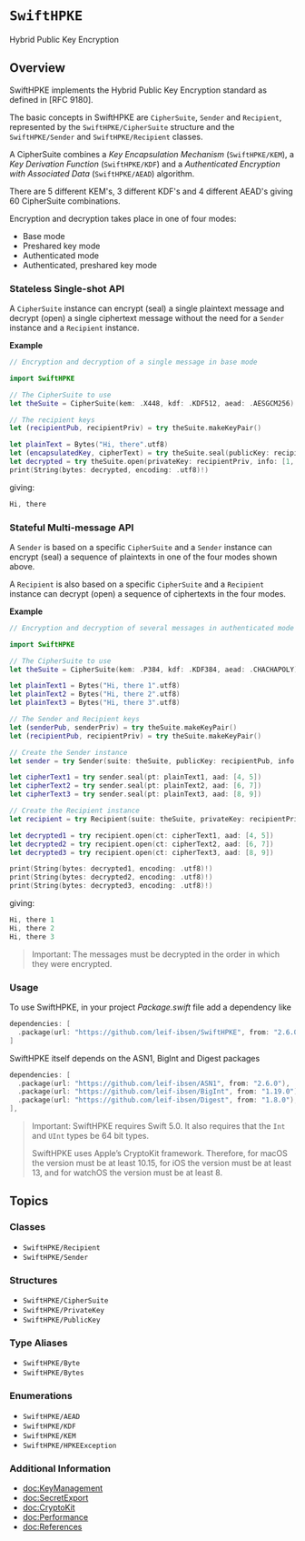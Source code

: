 # ``SwiftHPKE``

Hybrid Public Key Encryption

## Overview

SwiftHPKE implements the Hybrid Public Key Encryption standard as defined in [RFC 9180].

The basic concepts in SwiftHPKE are `CipherSuite`, `Sender` and `Recipient`, represented by the ``SwiftHPKE/CipherSuite`` structure and the ``SwiftHPKE/Sender`` and ``SwiftHPKE/Recipient`` classes.

A CipherSuite combines a *Key Encapsulation Mechanism* (``SwiftHPKE/KEM``), a *Key Derivation Function* (``SwiftHPKE/KDF``)
and a *Authenticated Encryption with Associated Data* (``SwiftHPKE/AEAD``) algorithm.

There are 5 different KEM's, 3 different KDF's and 4 different AEAD's giving 60 CipherSuite combinations.

Encryption and decryption takes place in one of four modes:

* Base mode
* Preshared key mode
* Authenticated mode
* Authenticated, preshared key mode

### Stateless Single-shot API

A `CipherSuite` instance can encrypt (seal) a single plaintext message and decrypt (open) a single
ciphertext message without the need for a `Sender` instance and a `Recipient` instance.

**Example**

```swift
// Encryption and decryption of a single message in base mode

import SwiftHPKE

// The CipherSuite to use
let theSuite = CipherSuite(kem: .X448, kdf: .KDF512, aead: .AESGCM256)

// The recipient keys
let (recipientPub, recipientPriv) = try theSuite.makeKeyPair()

let plainText = Bytes("Hi, there".utf8)
let (encapsulatedKey, cipherText) = try theSuite.seal(publicKey: recipientPub, info: [1, 2, 3], pt: plainText, aad: [4, 5, 6])
let decrypted = try theSuite.open(privateKey: recipientPriv, info: [1, 2, 3], ct: cipherText, aad: [4, 5, 6], encap: encapsulatedKey)
print(String(bytes: decrypted, encoding: .utf8)!)
```
giving:
```swift
Hi, there
```

### Stateful Multi-message API

A `Sender` is based on a specific `CipherSuite` and a `Sender` instance can encrypt (seal)
a sequence of plaintexts in one of the four modes shown above.

A `Recipient` is also based on a specific `CipherSuite` and a `Recipient` instance can decrypt (open)
a sequence of ciphertexts in the four modes.

**Example**

```swift
// Encryption and decryption of several messages in authenticated mode

import SwiftHPKE

// The CipherSuite to use
let theSuite = CipherSuite(kem: .P384, kdf: .KDF384, aead: .CHACHAPOLY)

let plainText1 = Bytes("Hi, there 1".utf8)
let plainText2 = Bytes("Hi, there 2".utf8)
let plainText3 = Bytes("Hi, there 3".utf8)

// The Sender and Recipient keys
let (senderPub, senderPriv) = try theSuite.makeKeyPair()
let (recipientPub, recipientPriv) = try theSuite.makeKeyPair()

// Create the Sender instance
let sender = try Sender(suite: theSuite, publicKey: recipientPub, info: [1, 2, 3], authentication: senderPriv)

let cipherText1 = try sender.seal(pt: plainText1, aad: [4, 5])
let cipherText2 = try sender.seal(pt: plainText2, aad: [6, 7])
let cipherText3 = try sender.seal(pt: plainText3, aad: [8, 9])

// Create the Recipient instance
let recipient = try Recipient(suite: theSuite, privateKey: recipientPriv, info: [1, 2, 3], authentication: senderPub, encap: sender.encapsulatedKey)

let decrypted1 = try recipient.open(ct: cipherText1, aad: [4, 5])
let decrypted2 = try recipient.open(ct: cipherText2, aad: [6, 7])
let decrypted3 = try recipient.open(ct: cipherText3, aad: [8, 9])

print(String(bytes: decrypted1, encoding: .utf8)!)
print(String(bytes: decrypted2, encoding: .utf8)!)
print(String(bytes: decrypted3, encoding: .utf8)!)
```
giving:
```swift
Hi, there 1
Hi, there 2
Hi, there 3
```

> Important:
The messages must be decrypted in the order in which they were encrypted.

### Usage

To use SwiftHPKE, in your project *Package.swift* file add a dependency like

```swift
dependencies: [
  .package(url: "https://github.com/leif-ibsen/SwiftHPKE", from: "2.6.0"),
]
```

SwiftHPKE itself depends on the ASN1, BigInt and Digest packages

```swift
dependencies: [
  .package(url: "https://github.com/leif-ibsen/ASN1", from: "2.6.0"),
  .package(url: "https://github.com/leif-ibsen/BigInt", from: "1.19.0"),
  .package(url: "https://github.com/leif-ibsen/Digest", from: "1.8.0"),
],
```

> Important:
SwiftHPKE requires Swift 5.0. It also requires that the `Int` and `UInt` types be 64 bit types.
>
> SwiftHPKE uses Apple’s CryptoKit framework. Therefore, for macOS the version must be at least 10.15,
for iOS the version must be at least 13, and for watchOS the version must be at least 8.

## Topics

### Classes

- ``SwiftHPKE/Recipient``
- ``SwiftHPKE/Sender``

### Structures

- ``SwiftHPKE/CipherSuite``
- ``SwiftHPKE/PrivateKey``
- ``SwiftHPKE/PublicKey``

### Type Aliases

- ``SwiftHPKE/Byte``
- ``SwiftHPKE/Bytes``

### Enumerations

- ``SwiftHPKE/AEAD``
- ``SwiftHPKE/KDF``
- ``SwiftHPKE/KEM``
- ``SwiftHPKE/HPKEException``

### Additional Information

- <doc:KeyManagement>
- <doc:SecretExport>
- <doc:CryptoKit>
- <doc:Performance>
- <doc:References>

